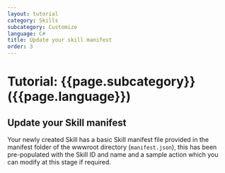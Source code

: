 ```yaml
---
layout: tutorial
category: Skills
subcategory: Customize
language: C#
title: Update your skill manifest
order: 3
---
```


# Tutorial: {{page.subcategory}} ({{page.language}})

## Update your Skill manifest

Your newly created Skill has a basic Skill manifest file provided in the manifest folder of the wwwroot directory (`manifest.json`), this has been pre-populated with the Skill ID and name and a sample action which you can modify at this stage if required.